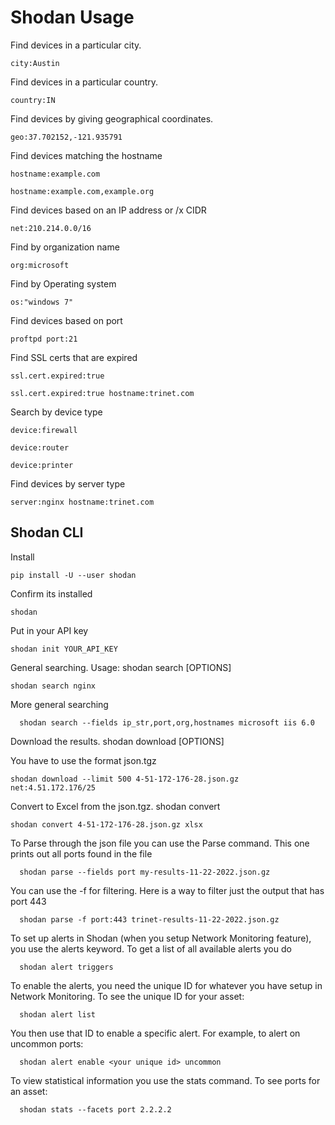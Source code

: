 # Shodan Usage

Find devices in a particular city.
```
city:Austin
```
Find devices in a particular country. 
```
country:IN
```
Find devices by giving geographical coordinates.
```
geo:37.702152,-121.935791
```
Find devices matching the hostname
```
hostname:example.com
```
```
hostname:example.com,example.org
```
Find devices based on an IP address or /x CIDR
```
net:210.214.0.0/16
```
Find by organization name
```
org:microsoft
```
Find by Operating system
```
os:"windows 7"
```
Find devices based on port
```
proftpd port:21
```
Find SSL certs that are expired
```
ssl.cert.expired:true
```
```
ssl.cert.expired:true hostname:trinet.com
```
Search by device type
```
device:firewall
```
```
device:router
```
```
device:printer
```
Find devices by server type
```
server:nginx hostname:trinet.com
```

## Shodan CLI

Install
```
pip install -U --user shodan
```
Confirm its installed
```
shodan
```
Put in your API key
```
shodan init YOUR_API_KEY
```
General searching. Usage: shodan search [OPTIONS] <search query>
```
shodan search nginx
```
More general searching
```
  shodan search --fields ip_str,port,org,hostnames microsoft iis 6.0
```

Download the results. shodan download [OPTIONS] <filename> <search query> You have to use the format json.tgz
```
shodan download --limit 500 4-51-172-176-28.json.gz net:4.51.172.176/25
```
Convert to Excel from the json.tgz. shodan convert <data file> <file format>
```
shodan convert 4-51-172-176-28.json.gz xlsx
```
To Parse through the json file you can use the Parse command. This one prints out all ports found in the file
```
  shodan parse --fields port my-results-11-22-2022.json.gz
```
You can use the -f for filtering. Here is a way to filter just the output that has port 443
```
  shodan parse -f port:443 trinet-results-11-22-2022.json.gz
```
To set up alerts in Shodan (when you setup Network Monitoring feature), you use the alerts keyword. To get a list of all available alerts you do
```
  shodan alert triggers
```
To enable the alerts, you need the unique ID for whatever you have setup in Network Monitoring. To see the unique ID for your asset:
```
  shodan alert list
```
You then use that ID to enable a specific alert. For example, to alert on uncommon ports:
```
  shodan alert enable <your unique id> uncommon
```
To view statistical information you use the stats command. To see ports for an asset:
```
  shodan stats --facets port 2.2.2.2
```
  


